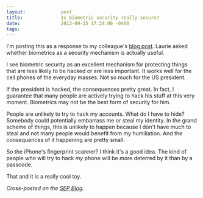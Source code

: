 ```yaml
---
layout:             post
title:              Is biometric security really secure?
date:               2013-09-25 17:24:00 -0400
tags:               
---
```


I'm posting this as a response to my colleague's <a href="http://www.sep.com/sep-blog/2013/09/24/the-finger/" target="_blank">blog post</a>. Laurie asked whether biometrics as a security mechanism is actually useful.

I see biometric security as an excellent mechanism for protecting things that are less likely to be hacked or are less important. It works well for the cell phones of the everyday masses. Not so much for the US president.

If the president is hacked, the consequences pretty great. In fact, I guarantee that many people are actively trying to hack his stuff at this very moment. Biometrics may not be the best form of security for him.

People are unlikely to try to hack my accounts. What do I have to hide? Somebody could potentially embarrass me or steal my identity. In the grand scheme of things, this is unlikely to happen because I don't have much to steal and not many people would benefit from my humiliation. And the consequences of it happening are pretty small.

So the iPhone's fingerprint scanner? I think it's a good idea. The kind of people who will try to hack <i>my</i> phone will be more deterred by it than by a passcode.

That and it is a really cool toy.

<i>Cross-posted on the <a href="http://www.sep.com/sep-blog/2013/09/25/is-biometric-security-really-secure/" target="_blank">SEP Blog</a>.</i>